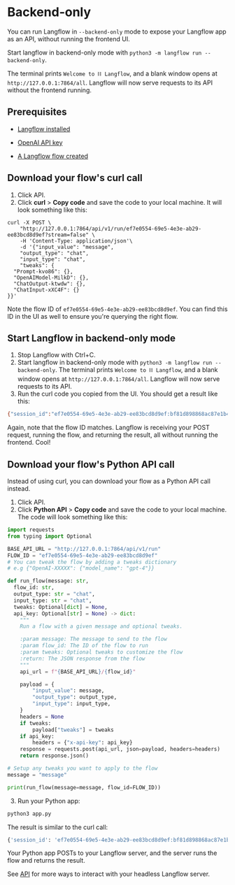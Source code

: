 # Backend-only

You can run Langflow in `--backend-only` mode to expose your Langflow app as an API, without running the frontend UI.

Start langflow in backend-only mode with `python3 -m langflow run --backend-only`.

The terminal prints `Welcome to ⛓ Langflow`, and a blank window opens at `http://127.0.0.1:7864/all`.
Langflow will now serve requests to its API without the frontend running.

## Prerequisites

- [Langflow installed](../getting-started/install-langflow.mdx)

- [OpenAI API key](https://platform.openai.com)

- [A Langflow flow created](../starter-projects/basic-prompting.mdx)

## Download your flow's curl call

1. Click API.
2. Click **curl** > **Copy code** and save the code to your local machine.
   It will look something like this:

```curl
curl -X POST \
    "http://127.0.0.1:7864/api/v1/run/ef7e0554-69e5-4e3e-ab29-ee83bcd8d9ef?stream=false" \
    -H 'Content-Type: application/json'\
    -d '{"input_value": "message",
    "output_type": "chat",
    "input_type": "chat",
    "tweaks": {
  "Prompt-kvo86": {},
  "OpenAIModel-MilkD": {},
  "ChatOutput-ktwdw": {},
  "ChatInput-xXC4F": {}
}}'
```

Note the flow ID of `ef7e0554-69e5-4e3e-ab29-ee83bcd8d9ef`. You can find this ID in the UI as well to ensure you're querying the right flow.

## Start Langflow in backend-only mode

1. Stop Langflow with Ctrl+C.
2. Start langflow in backend-only mode with `python3 -m langflow run --backend-only`.
   The terminal prints `Welcome to ⛓ Langflow`, and a blank window opens at `http://127.0.0.1:7864/all`.
   Langflow will now serve requests to its API.
3. Run the curl code you copied from the UI.
   You should get a result like this:

```bash
{"session_id":"ef7e0554-69e5-4e3e-ab29-ee83bcd8d9ef:bf81d898868ac87e1b4edbd96c131c5dee801ea2971122cc91352d144a45b880","outputs":[{"inputs":{"input_value":"hi, are you there?"},"outputs":[{"results":{"result":"Arrr, ahoy matey! Aye, I be here. What be ye needin', me hearty?"},"artifacts":{"message":"Arrr, ahoy matey! Aye, I be here. What be ye needin', me hearty?","sender":"Machine","sender_name":"AI"},"messages":[{"message":"Arrr, ahoy matey! Aye, I be here. What be ye needin', me hearty?","sender":"Machine","sender_name":"AI","component_id":"ChatOutput-ktwdw"}],"component_display_name":"Chat Output","component_id":"ChatOutput-ktwdw","used_frozen_result":false}]}]}%
```

Again, note that the flow ID matches.
Langflow is receiving your POST request, running the flow, and returning the result, all without running the frontend. Cool!

## Download your flow's Python API call

Instead of using curl, you can download your flow as a Python API call instead.

1. Click API.
2. Click **Python API** > **Copy code** and save the code to your local machine.
   The code will look something like this:

```python
import requests
from typing import Optional

BASE_API_URL = "http://127.0.0.1:7864/api/v1/run"
FLOW_ID = "ef7e0554-69e5-4e3e-ab29-ee83bcd8d9ef"
# You can tweak the flow by adding a tweaks dictionary
# e.g {"OpenAI-XXXXX": {"model_name": "gpt-4"}}

def run_flow(message: str,
  flow_id: str,
  output_type: str = "chat",
  input_type: str = "chat",
  tweaks: Optional[dict] = None,
  api_key: Optional[str] = None) -> dict:
    """
    Run a flow with a given message and optional tweaks.

    :param message: The message to send to the flow
    :param flow_id: The ID of the flow to run
    :param tweaks: Optional tweaks to customize the flow
    :return: The JSON response from the flow
    """
    api_url = f"{BASE_API_URL}/{flow_id}"

    payload = {
        "input_value": message,
        "output_type": output_type,
        "input_type": input_type,
    }
    headers = None
    if tweaks:
        payload["tweaks"] = tweaks
    if api_key:
        headers = {"x-api-key": api_key}
    response = requests.post(api_url, json=payload, headers=headers)
    return response.json()

# Setup any tweaks you want to apply to the flow
message = "message"

print(run_flow(message=message, flow_id=FLOW_ID))
```

3. Run your Python app:

```python
python3 app.py
```

The result is similar to the curl call:

```bash
{'session_id': 'ef7e0554-69e5-4e3e-ab29-ee83bcd8d9ef:bf81d898868ac87e1b4edbd96c131c5dee801ea2971122cc91352d144a45b880', 'outputs': [{'inputs': {'input_value': 'message'}, 'outputs': [{'results': {'result': "Arrr matey! What be yer message for this ol' pirate? Speak up or walk the plank!"}, 'artifacts': {'message': "Arrr matey! What be yer message for this ol' pirate? Speak up or walk the plank!", 'sender': 'Machine', 'sender_name': 'AI'}, 'messages': [{'message': "Arrr matey! What be yer message for this ol' pirate? Speak up or walk the plank!", 'sender': 'Machine', 'sender_name': 'AI', 'component_id': 'ChatOutput-ktwdw'}], 'component_display_name': 'Chat Output', 'component_id': 'ChatOutput-ktwdw', 'used_frozen_result': False}]}]}
```

Your Python app POSTs to your Langflow server, and the server runs the flow and returns the result.

See [API](../administration/api.mdx) for more ways to interact with your headless Langflow server.
